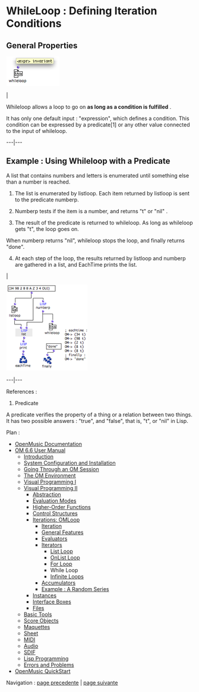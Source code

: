 # WhileLoop : Defining Iteration Conditions

## General Properties

![](../res/whilarg.png)

|

Whileloop allows a loop to go on **as long as a condition is fulfilled** .

It has only one default input : "expression", which defines a condition. This
condition can be expressed by a predicate[1] or any other value connected to
the input of whileloop.  
  
---|---  
  
## Example : Using Whileloop with a Predicate

A list that contains numbers and letters is enumerated until something else
than a number is reached.

  1. The list is enumerated by listloop. Each item returned by listloop is sent to the predicate numberp.

  2. Numberp tests if the item is a number, and returns "t" or "nil" .

  3. The result of the predicate is returned to whileloop. As long as whileloop gets "t", the loop goes on.

When numberp returns "nil", whileloop stops the loop, and finally returns
"done".

  4. At each step of the loop, the results returned by listloop and numberp are gathered in a list, and EachTime prints the list. 

|

![](../res/whilebehaioura.png)  
  
---|---  
  
References :

  1. Predicate

A predicate verifies the property of a thing or a relation between two things.
It has two possible answers : "true", and "false", that is, "t", or "nil" in
Lisp.

Plan :

  * [OpenMusic Documentation](OM-Documentation)
  * [OM 6.6 User Manual](OM-User-Manual)
    * [Introduction](00-Sommaire)
    * [System Configuration and Installation](Installation)
    * [Going Through an OM Session](Goingthrough)
    * [The OM Environment](Environment)
    * [Visual Programming I](BasicVisualProgramming)
    * [Visual Programming II](AdvancedVisualProgramming)
      * [Abstraction](Abstraction)
      * [Evaluation Modes](EvalModes)
      * [Higher-Order Functions](HighOrder)
      * [Control Structures](Control)
      * [Iterations: OMLoop](OMLoop)
        * [Iteration](LoopIntro)
        * [General Features](LoopGeneral)
        * [Evaluators](LoopEvaluators)
        * [Iterators](LoopIterators)
          * [List Loop](ListLoop)
          * [OnList Loop](OnListLoop)
          * [For Loop](ForLoop)
          * While Loop
          * [Infinite Loops](InfiniteLoops)
        * [Accumulators](LoopAccumulators)
        * [Example : A Random Series](LoopExample)
      * [Instances](Instances)
      * [Interface Boxes](InterfaceBoxes)
      * [Files](Files)
    * [Basic Tools](BasicObjects)
    * [Score Objects](ScoreObjects)
    * [Maquettes](Maquettes)
    * [Sheet](Sheet)
    * [MIDI](MIDI)
    * [Audio](Audio)
    * [SDIF](SDIF)
    * [Lisp Programming](Lisp)
    * [Errors and Problems](errors)
  * [OpenMusic QuickStart](QuickStart-Chapters)

Navigation : [page precedente](ForLoop "page précédente\(For Loop\)") |
[page suivante](InfiniteLoops "page suivante\(Infinite Loops\)")

